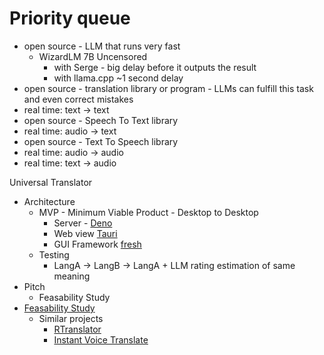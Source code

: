 # Priority queue

* open source - LLM that runs very fast
  * WizardLM 7B Uncensored
    * with Serge - big delay before it outputs the result
    * with llama.cpp ~1 second delay
* open source - translation library or program - LLMs can fulfill this task and even correct mistakes
* real time: text -> text
* open source - Speech To Text library
* real time: audio -> text
* open source - Text To Speech library
* real time: audio -> audio
* real time: text -> audio

Universal Translator

* Architecture
  * MVP - Minimum Viable Product - Desktop to Desktop
    * Server - [Deno](https://deno.com/)
    * Web view [Tauri](https://tauri.app/)
    * GUI Framework [fresh](https://github.com/denoland/fresh)
  * Testing
    * LangA -> LangB -> LangA + LLM rating estimation of same meaning
* Pitch
  * Feasability Study
* [Feasability Study](https://github.com/freeman42x/blog/blob/master/Articles/Project%20Feasibility%20Study%20Method/Project%20Feasibility%20Study%20Method.md)
  * Similar projects
    * [RTranslator](https://github.com/niedev/RTranslator)
    * [Instant Voice Translate](https://play.google.com/store/apps/details?id=com.erudite.translator&hl=en&gl=US)